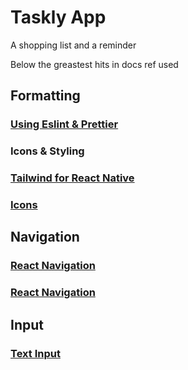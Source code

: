 # Taskly App
A shopping list and a reminder

Below the greastest hits in docs ref used 

## Formatting
### [Using Eslint & Prettier](https://docs.expo.dev/guides/using-eslint/)
  
### Icons & Styling
### [Tailwind for React Native](https://www.nativewind.dev/)
### [Icons](https://docs.expo.dev/versions/latest/sdk/svg/)

## Navigation
### [React Navigation](https://reactnavigation.org/)
### [React Navigation](https://docs.expo.dev/router/installation/#quick-start)

## Input
### [Text Input](https://reactnative.dev/docs/textinput)